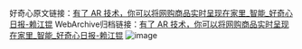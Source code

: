 好奇心原文链接：[有了 AR 技术，你可以将网购商品实时呈现在家里_智能_好奇心日报-赖江锟](https://www.qdaily.com/articles/7288.html)
WebArchive归档链接：[有了 AR 技术，你可以将网购商品实时呈现在家里_智能_好奇心日报-赖江锟](http://web.archive.org/web/20190623172150/https://www.qdaily.com/articles/7288.html)
![image](http://ww3.sinaimg.cn/large/007d5XDply1g3x0iap3pnj30u02fz1kx)